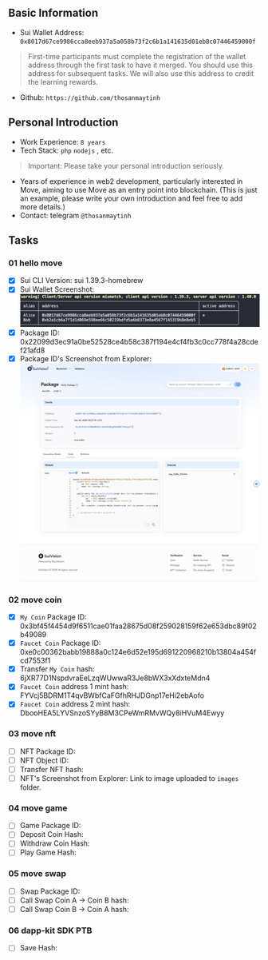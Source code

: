 ## Basic Information
- Sui Wallet Address: `0x8017d67ce9986cca8eeb937a5a058b73f2c6b1a141635d01eb8c07446459000f`
> First-time participants must complete the registration of the wallet address through the first task to have it merged. You should use this address for subsequent tasks. We will also use this address to credit the learning rewards.
- Github: `https://github.com/thosanmaytinh`

## Personal Introduction
- Work Experience: `8 years`
- Tech Stack: `php` `nodejs` , etc.
> Important: Please take your personal introduction seriously.
- Years of experience in web2 development, particularly interested in Move, aiming to use Move as an entry point into blockchain. (This is just an example, please write your own introduction and feel free to add more details.)
- Contact: telegram `@thosanmaytinh`

## Tasks

### 01 hello move
- [x] Sui CLI Version: sui 1.39.3-homebrew
- [x] Sui Wallet Screenshot: ![](./images/sui_addresses.png)
- [x] Package ID: 0x22099d3ec91a0be52528ce4b58c387f194e4cf4fb3c0cc778f4a28cdef21afd8
- [x] Package ID's Screenshot from Explorer: ![](./images/hello_word_package.png)

### 02 move coin
- [x] `My Coin` Package ID: 0x3bf45f4454d9f6511cae01faa28675d08f259028159f62e653dbc89f02b49089
- [x] `Faucet Coin` Package ID: 0xe0c00362babb19888a0c124e6d52e195d691220968210b13804a454fcd7553f1
- [x] Transfer `My Coin` hash: 6jXR77D1NspdvraEeLzqWUwwaR3Je8bWX3xXdxteMdn4
- [x] `Faucet Coin` address 1 mint hash: FYVcj5BDRM1T4qvBWbfCaFGfhRHJDGnp17eHi2ebAofo
- [x] `Faucet Coin` address 2 mint hash: DbooHEA5LYVSnzoSYyB8M3CPeWmRMvWQy8iHVuM4Ewyy

### 03 move nft
- [ ] NFT Package ID:
- [ ] NFT Object ID:
- [ ] Transfer NFT hash:
- [ ] NFT's Screenshot from Explorer: Link to image uploaded to `images` folder.

### 04 move game
- [ ] Game Package ID:
- [ ] Deposit Coin Hash:
- [ ] Withdraw Coin Hash:
- [ ] Play Game Hash:

### 05 move swap
- [ ] Swap Package ID:
- [ ] Call Swap Coin A -> Coin B hash:
- [ ] Call Swap Coin B -> Coin A hash:

### 06 dapp-kit SDK PTB
- [ ] Save Hash:
